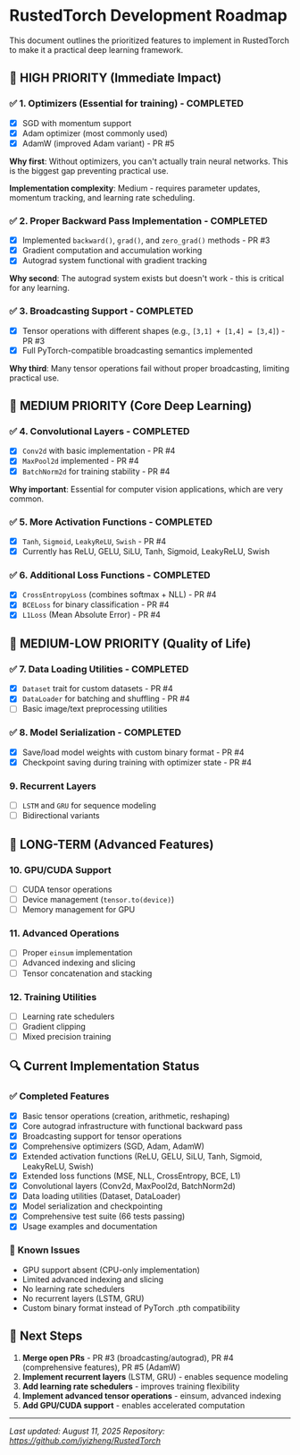 # RustedTorch Development Roadmap

This document outlines the prioritized features to implement in RustedTorch to make it a practical deep learning framework.

## 🚀 **HIGH PRIORITY** (Immediate Impact)

### ✅ 1. **Optimizers** (Essential for training) - COMPLETED
- [x] SGD with momentum support
- [x] Adam optimizer (most commonly used)
- [x] AdamW (improved Adam variant) - PR #5

**Why first**: Without optimizers, you can't actually train neural networks. This is the biggest gap preventing practical use.

**Implementation complexity**: Medium - requires parameter updates, momentum tracking, and learning rate scheduling.

### ✅ 2. **Proper Backward Pass Implementation** - COMPLETED
- [x] Implemented `backward()`, `grad()`, and `zero_grad()` methods - PR #3
- [x] Gradient computation and accumulation working
- [x] Autograd system functional with gradient tracking

**Why second**: The autograd system exists but doesn't work - this is critical for any learning.

### ✅ 3. **Broadcasting Support** - COMPLETED
- [x] Tensor operations with different shapes (e.g., `[3,1] + [1,4] = [3,4]`) - PR #3
- [x] Full PyTorch-compatible broadcasting semantics implemented

**Why third**: Many tensor operations fail without proper broadcasting, limiting practical use.

## 🎯 **MEDIUM PRIORITY** (Core Deep Learning)

### ✅ 4. **Convolutional Layers** - COMPLETED
- [x] `Conv2d` with basic implementation - PR #4
- [x] `MaxPool2d` implemented - PR #4
- [x] `BatchNorm2d` for training stability - PR #4

**Why important**: Essential for computer vision applications, which are very common.

### ✅ 5. **More Activation Functions** - COMPLETED
- [x] `Tanh`, `Sigmoid`, `LeakyReLU`, `Swish` - PR #4
- [x] Currently has ReLU, GELU, SiLU, Tanh, Sigmoid, LeakyReLU, Swish

### ✅ 6. **Additional Loss Functions** - COMPLETED
- [x] `CrossEntropyLoss` (combines softmax + NLL) - PR #4
- [x] `BCELoss` for binary classification - PR #4
- [x] `L1Loss` (Mean Absolute Error) - PR #4

## 🔧 **MEDIUM-LOW PRIORITY** (Quality of Life)

### ✅ 7. **Data Loading Utilities** - COMPLETED
- [x] `Dataset` trait for custom datasets - PR #4
- [x] `DataLoader` for batching and shuffling - PR #4
- [ ] Basic image/text preprocessing utilities

### ✅ 8. **Model Serialization** - COMPLETED
- [x] Save/load model weights with custom binary format - PR #4
- [x] Checkpoint saving during training with optimizer state - PR #4

### 9. **Recurrent Layers**
- [ ] `LSTM` and `GRU` for sequence modeling
- [ ] Bidirectional variants

## 🚀 **LONG-TERM** (Advanced Features)

### 10. **GPU/CUDA Support**
- [ ] CUDA tensor operations
- [ ] Device management (`tensor.to(device)`)
- [ ] Memory management for GPU

### 11. **Advanced Operations**
- [ ] Proper `einsum` implementation
- [ ] Advanced indexing and slicing
- [ ] Tensor concatenation and stacking

### 12. **Training Utilities**
- [ ] Learning rate schedulers
- [ ] Gradient clipping
- [ ] Mixed precision training

## 🔍 **Current Implementation Status**

### ✅ **Completed Features**
- [x] Basic tensor operations (creation, arithmetic, reshaping)
- [x] Core autograd infrastructure with functional backward pass
- [x] Broadcasting support for tensor operations
- [x] Comprehensive optimizers (SGD, Adam, AdamW)
- [x] Extended activation functions (ReLU, GELU, SiLU, Tanh, Sigmoid, LeakyReLU, Swish)
- [x] Extended loss functions (MSE, NLL, CrossEntropy, BCE, L1)
- [x] Convolutional layers (Conv2d, MaxPool2d, BatchNorm2d)
- [x] Data loading utilities (Dataset, DataLoader)
- [x] Model serialization and checkpointing
- [x] Comprehensive test suite (66 tests passing)
- [x] Usage examples and documentation

### 🚧 **Known Issues**
- GPU support absent (CPU-only implementation)
- Limited advanced indexing and slicing
- No learning rate schedulers
- No recurrent layers (LSTM, GRU)
- Custom binary format instead of PyTorch .pth compatibility

## 🎯 **Next Steps**

1. **Merge open PRs** - PR #3 (broadcasting/autograd), PR #4 (comprehensive features), PR #5 (AdamW)
2. **Implement recurrent layers** (LSTM, GRU) - enables sequence modeling
3. **Add learning rate schedulers** - improves training flexibility
4. **Implement advanced tensor operations** - einsum, advanced indexing
5. **Add GPU/CUDA support** - enables accelerated computation

---

*Last updated: August 11, 2025*
*Repository: https://github.com/jyizheng/RustedTorch*
